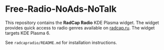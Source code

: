 # Free-Radio-NoAds-NoTalk

This repository contains the **RadCap Radio** KDE Plasma widget. The widget
provides quick access to radio genres available on [radcap.ru](http://radcap.ru).
The widget targets KDE Plasma 6.

See `radcapradio/README.md` for installation instructions.